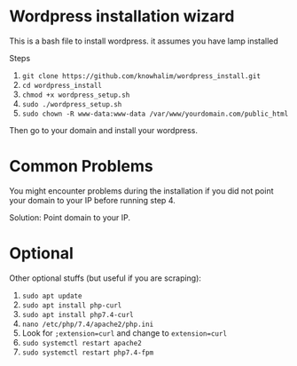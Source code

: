# Wordpress installation wizard
This is a bash file to install wordpress. it assumes you have lamp installed

Steps
1) `git clone https://github.com/knowhalim/wordpress_install.git`
2) `cd wordpress_install`
3) `chmod +x wordpress_setup.sh`
4) `sudo ./wordpress_setup.sh`
5) `sudo chown -R www-data:www-data /var/www/yourdomain.com/public_html`

Then go to your domain and install your wordpress.

# Common Problems
You might encounter problems during the installation if you did not point your domain to your IP before running step 4.

Solution: Point domain to your IP.

# Optional 
Other optional stuffs (but useful if you are scraping):
1) `sudo apt update`
2) `sudo apt install php-curl`
3) `sudo apt install php7.4-curl`
4) `nano /etc/php/7.4/apache2/php.ini`
5) Look for `;extension=curl` and change to `extension=curl`
6) `sudo systemctl restart apache2`
7) `sudo systemctl restart php7.4-fpm`
